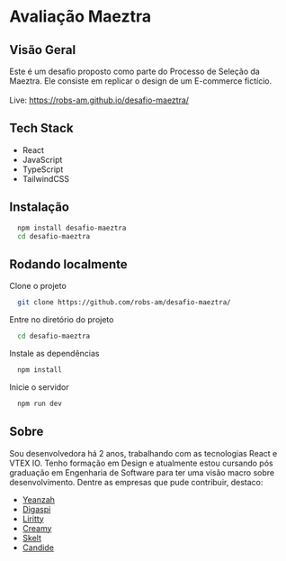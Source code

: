   # Avaliação Maeztra

## Visão Geral
Este é um desafio proposto como parte do Processo de Seleção da Maeztra. Ele consiste em replicar o design de um E-commerce fictício. <br><br>
Live: https://robs-am.github.io/desafio-maeztra/

## Tech Stack
  - React
 - JavaScript
 - TypeScript
 - TailwindCSS

## Instalação

```bash
  npm install desafio-maeztra
  cd desafio-maeztra
```
    
## Rodando localmente

Clone o projeto

```bash
  git clone https://github.com/robs-am/desafio-maeztra/
```

Entre no diretório do projeto

```bash
  cd desafio-maeztra
```

Instale as dependências

```bash
  npm install
```

Inicie o servidor

```bash
  npm run dev
```



## Sobre 

Sou desenvolvedora há 2 anos, trabalhando com as tecnologias React e VTEX IO. Tenho formação em Design e atualmente estou cursando pós graduação em Engenharia de Software para ter uma visão macro sobre desenvolvimento. Dentre as empresas que pude contribuir, destaco:


- [Yeanzah](https://www.yeanzah.com.br )
- [Digaspi](https://www.digaspi.com.br )
- [Liritty](https://www.liritty.com.br )
- [Creamy](https://www.creamy.com.br)
- [Skelt](https://www.skelt.com.br )
- [Candide](https://www.candide.com.br)

